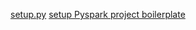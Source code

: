 [setup.py](https://docs.python.org/2/distutils/index.html)
[setup Pyspark project boilerplate](https://developerzen.com/best-practices-writing-production-grade-pyspark-jobs-cb688ac4d20f)